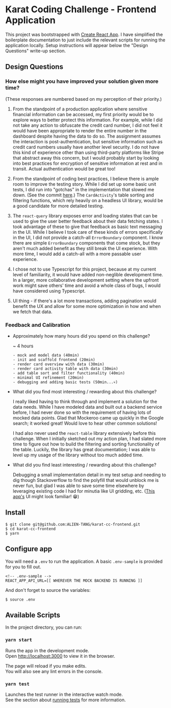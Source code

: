 # Karat Coding Challenge - Frontend Application

This project was bootstrapped with [Create React App](https://github.com/facebook/create-react-app). I have simplified the boilerplate documentation to just include the relevant scripts for running the application locally. Setup instructions will appear below the "Design Questions" write-up section.

## Design Questions

### How else might you have improved your solution given more time?

(These responses are numbered based on my perception of their priority.)

1. From the standpoint of a production application where sensitive financial information can be accessed, my first priority would be to explore ways to better protect this information. For example, while I did not take any action to obfuscate the credit card number, I did not feel it would have been appropriate to render the entire number in the dashboard despite having the data to do so. The assignment assumes the interaction is post-authentication, but sensitive information such as credit card numbers usually have another level security. I do not have this kind of experience other than using third-party platforms like Stripe that abstract away this concern, but I would probably start by looking into best practices for encryption of sensitive information at rest and in transit. Actual authentication would be great too!

2. From the standpoint of coding best practices, I believe there is ample room to improve the testing story. While I did set up some basic unit tests, I did run into "gotchas" in the implementation that slowed me down. (See the commit [here](https://github.com/ALIEN-TANG/karat-cc-frontend/commit/4234b6ca1e9f05d95c882473c0be29b76e94c0d5).) The `CardActivity`'s table sorting and filtering functions, which rely heavily on a headless UI library, would be a good candidate for more detailed testing.

3. The `react-query` library exposes error and loading states that can be used to give the user better feedback about their data fetching states. I took advantage of these to give that feedback as basic text messaging in the UI. While I believe I took care of these kinds of errors specifically in the UI, I did not provide a catch-all `ErrorBoundary` component. I know there are simple `ErrorBoundary` components that come stock, but they aren't much added benefit as they still break the UI experience. With more time, I would add a catch-all with a more passable user experience.

4. I chose not to use Typescript for this project, because at my current level of familiarity, it would have added non-neglible development time. In a larger, more collaborative development setting where the upfront work might save others' time and avoid a whole class of bugs, I would have considered using Typescript.

5. UI thing - if there's a lot more transactions, adding pagination would benefit the UX and allow for some more optimization in how and when we fetch that data.

### Feedback and Calibration

  - Approximately how many hours did you spend on this challenge?

    ~ 4 hours

        - mock and model data (40min)
        - init and scaffold frontend (20min)
        - render card overview with data (30min)
        - render card activity table with data (30min)
        - add table sort and filter functionality (40min)
        - minimal UI refinement (20min)
        - debugging and adding basic tests (50min...💀)

  - What did you find most interesting / rewarding about this challenge?

    I really liked having to think through and implement a solution for the data needs. While I have modeled data and built out a backend service before, I had never done so with the requirement of having lots of mocked data points. Glad that Mockeroo came up quickly in the Google search; it worked great! Would love to hear other common solutions!

    I had also never used the `react-table` library extensively before this challenge. When I initially sketched out my action plan, I had slated more time to figure out how to build the filtering and sorting functionality of the table. Luckily, the library has great documentation; I was able to level up my usage of the library without too much added time.

  - What did you find least interesting / rewarding about this challenge?

    Debugging a small implementation detail in my test setup and needing to dig though Stackoverflow to find the polyfill that would unblock me is never fun, but glad I was able to save some time elsewhere by leveraging existing code I had for minutia like UI gridding, etc. ([This app's](https://generic-todo-app.alexting.world/) UI might look familiar! 😁)

## Install

```
$ git clone git@github.com:ALIEN-TANG/karat-cc-frontend.git
$ cd karat-cc-frontend
$ yarn
```

## Configure app

You will need a `.env` to run the application. A basic `.env-sample` is provided for you to fill out.

```
<!-- .env-sample -->
REACT_APP_API_URL=[[ WHEREVER THE MOCK BACKEND IS RUNNING ]]
```

And don't forget to source the variables:

```
$ source .env
```

## Available Scripts

In the project directory, you can run:

### `yarn start`

Runs the app in the development mode.\
Open [http://localhost:3000](http://localhost:3000) to view it in the browser.

The page will reload if you make edits.\
You will also see any lint errors in the console.

### `yarn test`

Launches the test runner in the interactive watch mode.\
See the section about [running tests](https://facebook.github.io/create-react-app/docs/running-tests) for more information.
